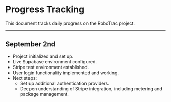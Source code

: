 # Progress Tracking

This document tracks daily progress on the RoboTrac project.

---

## September 2nd

- Project initialized and set up.
- Live Supabase environment configured.
- Stripe test environment established.
- User login functionality implemented and working.
- Next steps:
  - Set up additional authentication providers.
  - Deepen understanding of Stripe integration, including metering and package management.
